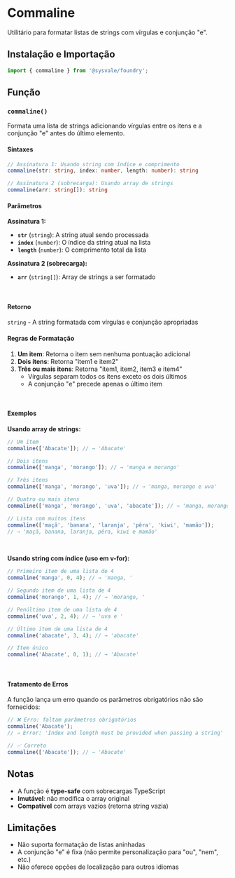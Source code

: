 # Commaline

Utilitário para formatar listas de strings com vírgulas e conjunção "e".

## Instalação e Importação

```typescript
import { commaline } from '@sysvale/foundry';
```

## Função

### `commaline()`

Formata uma lista de strings adicionando vírgulas entre os itens e a conjunção "e" antes do último elemento.

#### Sintaxes

```typescript
// Assinatura 1: Usando string com índice e comprimento
commaline(str: string, index: number, length: number): string

// Assinatura 2 (sobrecarga): Usando array de strings
commaline(arr: string[]): string
```

#### Parâmetros

**Assinatura 1:**
- **`str`** (`string`): A string atual sendo processada
- **`index`** (`number`): O índice da string atual na lista
- **`length`** (`number`): O comprimento total da lista

**Assinatura 2 (sobrecarga):**
- **`arr`** (`string[]`): Array de strings a ser formatado

<br />

#### Retorno

`string` - A string formatada com vírgulas e conjunção apropriadas

#### Regras de Formatação

1. **Um item**: Retorna o item sem nenhuma pontuação adicional
2. **Dois itens**: Retorna "item1 e item2"
3. **Três ou mais itens**: Retorna "item1, item2, item3 e item4"
   - Vírgulas separam todos os itens exceto os dois últimos
   - A conjunção "e" precede apenas o último item

<br />

#### Exemplos

**Usando array de strings:**

```typescript
// Um item
commaline(['Abacate']); // → 'Abacate'

// Dois itens
commaline(['manga', 'morango']); // → 'manga e morango'

// Três itens
commaline(['manga', 'morango', 'uva']); // → 'manga, morango e uva'

// Quatro ou mais itens
commaline(['manga', 'morango', 'uva', 'abacate']); // → 'manga, morango, uva e abacate'

// Lista com muitos itens
commaline(['maçã', 'banana', 'laranja', 'pêra', 'kiwi', 'mamão']); 
// → 'maçã, banana, laranja, pêra, kiwi e mamão'
```

<br />

**Usando string com índice (uso em v-for):**

```typescript
// Primeiro item de uma lista de 4
commaline('manga', 0, 4); // → 'manga, '

// Segundo item de uma lista de 4
commaline('morango', 1, 4); // → 'morango, '

// Penúltimo item de uma lista de 4
commaline('uva', 2, 4); // → 'uva e '

// Último item de uma lista de 4
commaline('abacate', 3, 4); // → 'abacate'

// Item único
commaline('Abacate', 0, 1); // → 'Abacate'
```

<br />

#### Tratamento de Erros

A função lança um erro quando os parâmetros obrigatórios não são fornecidos:

```typescript
// ❌ Erro: faltam parâmetros obrigatórios
commaline('Abacate'); 
// → Error: 'Index and length must be provided when passing a string'

// ✅ Correto
commaline(['Abacate']); // → 'Abacate'
```

## Notas

- A função é **type-safe** com sobrecargas TypeScript
- **Imutável**: não modifica o array original
- **Compatível** com arrays vazios (retorna string vazia)

## Limitações

- Não suporta formatação de listas aninhadas
- A conjunção "e" é fixa (não permite personalização para "ou", "nem", etc.)
- Não oferece opções de localização para outros idiomas
